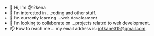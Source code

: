 - 👋 Hi, I’m @12kena
- 👀 I’m interested in ...coding and other stuff.
- 🌱 I’m currently learning ...web development
- 💞️ I’m looking to collaborate on ...projects related to web development.
- 📫 How to reach me ... my email address is: jokkane319@gmail.com.

<!---
12kena/12kena is a ✨ special ✨ repository because its `README.md` (this file) appears on your GitHub profile.
You can click the Preview link to take a look at your changes.
--->
